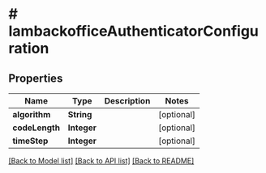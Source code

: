 # # IambackofficeAuthenticatorConfiguration


## Properties 


Name | Type | Description | Notes
------------ | ------------- | ------------- | -------------
**algorithm**| **String** |   | [optional]
**codeLength**| **Integer** |   | [optional]
**timeStep**| **Integer** |   | [optional]


[[Back to Model list]](../../README.md#models) [[Back to API list]](../../README.md#endpoints) [[Back to README]](../../README.md)


